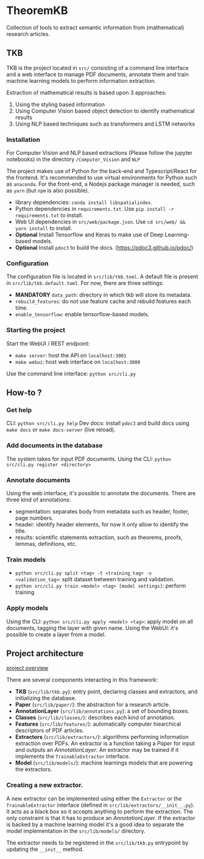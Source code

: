 # TheoremKB

Collection of tools to extract semantic information from (mathematical) research articles.

## TKB

TKB is the project located in `src/` consisting of a command line interface and a web interface to
manage PDF documents, annotate them and train machine learning models to perform information extraction.  

Extraction of mathematical results is based upon 3 approaches:

1. Using the styling based information
2. Using Computer Vision based object detection to identify mathematical results
3. Using NLP based techniques such as transformers and LSTM networks

### Installation

For Computer Vision and NLP based extractions (Please follow the jupyter notebooks) in the directory 
`/Computer_Vision` and `NLP`

The project makes use of Python for the back-end and Typescript/React for the frontend. 
It's recommended to use virtual environments for Python such as `anaconda`. For the front-end, 
 a Nodejs package manager is needed, such as `yarn` (but `npm` is also possible). 

* library dependencies: `conda install libspatialindex`.
* Python dependencies in `requirements.txt`. Use `pip install -r requirements.txt` to install.
* Web UI dependencies in `src/web/package.json`. Use `cd src/web/ && yarn install` to install.
* **Optional** Install Tensorflow and Keras to make use of Deep Learning-based models. 
* **Optional** Install `pdoc3` to build the docs. (https://pdoc3.github.io/pdoc/)

### Configuration

The configuration file is located in `src/lib/tkb.toml`. A default file is present in `src/lib/tkb.default.toml`. 
For now, there are three settings:
- **MANDATORY** `data_path`: directory in which tkb will store its metadata.
- `rebuild_features`: do not use feature cache and rebuild features each time. 
- `enable_tensorflow`: enable tensorflow-based models.

### Starting the project

Start the WebUI / REST endpoint:
- `make server`: host the API on `localhost:3001`
- `make webui`: host web interface on `localhost:3000`

Use the command line interface: `python src/cli.py`

## How-to ?

### Get help

CLI: `python src/cli.py help`
Dev docs: install `pdoc3` and build docs using `make docs` or `make docs-server` (live reload).

### Add documents in the database

The system takes for input PDF documents.
Using the CLI: `python src/cli.py register <directory>`

### Annotate documents

Using the web interface, it's possible to annotate the documents. There are three kind of annotations:
- segmentation: separates body from metadata such as header, footer, page numbers.
- header: identify header elements, for now it only allow to identify the title.
- results: scientific statements extraction, such as theorems, proofs, lemmas, definitions, etc.  

### Train models

* `python src/cli.py split <tag> -t <training_tag> -v <validation_tag>`: split dataset between training and validation.
* `python src/cli.py train <model> <tag> [model settings]`: perform training 

### Apply models

Using the CLI: `python src/cli.py apply <model> <tag>`: apply model on all documents, tagging the layer with given name.
Using the WebUI: it's possible to create a layer from a model.

## Project architecture

[project overview](assets/tkb_structure.png)

There are several components interacting in this framework:
- **TKB** (`src/lib/tkb.py`): entry point, declaring classes and extractors, and initializing the database.
- **Paper** (`src/lib/paper/`): the abstraction for a research article. 
- **AnnotationLayer** (`src/lib/annotations.py`): a set of bounding boxes.
- **Classes** (`src/lib/classes/`): describes each kind of annotation.
- **Features** (`src/lib/features/`): automatically computer hiearchical descriptors of PDF articles.
- **Extractors** (`src/lib/extractors/`): algorithms performing information extraction over PDFs. An extractor is a function taking a *Paper* for input and outputs an *AnnotationLayer*. An extractor may be trained if it implements the `TrainableExtractor` interface. 
- **Model** (`src/lib/models/`): machine learnings models that are powering the extractors. 

### Creating a new extractor. 

A new extractor can be implemented using either the `Extractor` or the `TrainableExtractor` interface (defined in `src/lib/extractors/__init__.py`). It acts as a black box so it accepts anything to perform the extraction. The only constraint is that it has to produce an *AnnotationLayer*. If the extractor is backed by a machine learning model it's a good idea to separate the model implementation in the `src/lib/models/` directory. 

The extractor needs to be registered in the `src/lib/tkb.py` entrypoint by updating the `__init__` method.  
